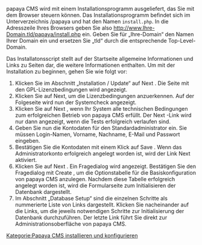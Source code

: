
papaya CMS wird mit einem Installationsprogramm ausgeliefert, das Sie mit dem Browser steuern können. Das Installationsprogramm befindet sich im Unterverzeichnis /papaya und hat den Namen `install.php`. In die Adresszeile Ihres Browsers geben Sie also <http://www.Ihre-Domain.tld/papaya/install.php> ein. Geben Sie für „Ihre-Domain“ den Namen Ihrer Domain ein und ersetzen Sie „tld“ durch die entsprechende Top-Level-Domain.

Das Installatonsscript stellt auf der Startseite allgemeine Informationen und Links zu Seiten dar, die weitere Informationen enthalten. Um mit der Installation zu beginnen, gehen Sie wie folgt vor:

1.  Klicken Sie im Abschnitt „Installation / Update“ auf Next . Die Seite mit den GPL-Lizenzbedingungen wird angezeigt.
2.  Klicken Sie auf Next, um die Lizenzbedingungen anzuerkennen. Auf der Folgeseite wird nun der Systemcheck angezeigt.
3.  Klicken Sie auf Next , wenn Ihr System alle technischen Bedingungen zum erfolgreichen Betrieb von papaya CMS erfüllt. Der Next -Link wird nur dann angezeigt, wenn die Tests erfolgreich verlaufen sind.
4.  Geben Sie nun die Kontodaten für den Standardadministrator ein. Sie müssen Login-Namen, Vorname, Nachname, E-Mail und Passwort eingeben.
5.  Bestätigen Sie die Kontodaten mit einem Klick auf Save . Wenn das Administratorkonto erfolgreich angelegt worden ist, wird der Link Next aktiviert.
6.  Klicken Sie auf Next . Ein Fragedialog wird angezeigt. Bestätigen Sie den Fragedialog mit Create , um die Optionstabelle für die Basiskonfiguration von papaya CMS anzulegen. Nachdem diese Tabelle erfolgreich angelegt worden ist, wird die Formularseite zum Initialisieren der Datenbank dargestellt.
7.  Im Abschnitt „Database Setup“ sind die einzelnen Schritte als nummerierte Liste von Links dargestellt. Klicken Sie nacheinander auf die Links, um die jeweils notwendigen Schritte zur Initialisierung der Datenbank durchzuführen. Der letzte Link führt Sie direkt zur Administrationsoberfläche von papaya CMS.

[Kategorie:Papaya CMS installieren und konfigurieren](export_de/Kategorie:Papaya_CMS_installieren_und_konfigurieren.md)